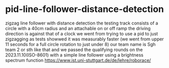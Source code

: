 # pid-line-follower-distance-detection
zigzag line follower with distance detection
the testing track consists of a circle with a 40cm radius and an attachable on or off ramp the driving direction is against that of a clock
we went from trying to use a pid to just zigzagging as tests showwed it was measurably faster (we went from upper 11 seconds for a full circle rotation to just under 8)
our team name is Sgh team 2 or sth like that and we passed the qualifying rounds on the 2023.11.10(ISO-8601) with a simple line follower using a brightness spectrum function
https://www.ist.uni-stuttgart.de/de/lehre/roborace/
